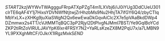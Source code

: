 $START$2kzjWYWvTWAggguFRrpATXpPZgT4m1LXVbj6/iJ0iYUg3DdCUeU301cIrTE6qAF4Y1j7HixsYDVNWfNtjtwjZrHhzbMs9Nu2HhjTA7ifGY6Q4/zbyCTIqMbYxLX+zXHKg9juXiaSWgN2Qx6ewEwaDkGqvAiClc2X7e5pVAaBkdDWp4DZmmwx2s4TT/cVJtMMTqBQC3pP2Rjyl2DtPlvgNJMmI7BST/Ye9GqlBoYCdZKP2tiRtZoVIRULJAVYpK6Ixr4FRSY7N2+YaRLsKzeZX8M2PqU7x/a7LMBN9YL9PXXghMtCF/OJkrX1IRgzMxkS$END$